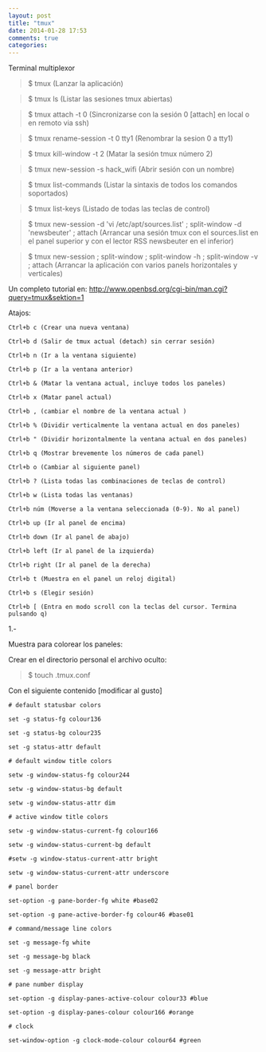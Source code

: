 ```yaml
---
layout: post
title: "tmux"
date: 2014-01-28 17:53
comments: true
categories: 
---
```

Terminal multiplexor 

>$ tmux (Lanzar la aplicación)

>$ tmux ls (Listar las sesiones tmux abiertas)

>$ tmux attach -t 0 (Sincronizarse con la sesión 0 [attach] en local o en remoto via ssh)

>$ tmux rename-session -t 0 tty1 (Renombrar la sesion 0 a tty1)

>$ tmux kill-window -t 2 (Matar la sesión tmux número 2)

>$ tmux new-session -s hack_wifi (Abrir sesión con un nombre)

>$ tmux list-commands (Listar la sintaxis de todos los comandos soportados)

>$ tmux list-keys (Listado de todas las teclas de control)

>$ tmux new-session -d 'vi /etc/apt/sources.list' \; split-window -d 'newsbeuter' \; attach (Arrancar una sesión tmux con el sources.list en el panel superior y con el lector RSS newsbeuter en el inferior)

>$ tmux new-session \; split-window \; split-window -h \; split-window -v \; attach (Arrancar la aplicación con varios panels horizontales y verticales)

Un completo tutorial en: <http://www.openbsd.org/cgi-bin/man.cgi?query=tmux&sektion=1>

Atajos: 

	Ctrl+b c (Crear una nueva ventana)

	Ctrl+b d (Salir de tmux actual (detach) sin cerrar sesión)

	Ctrl+b n (Ir a la ventana siguiente)

	Ctrl+b p (Ir a la ventana anterior)

	Ctrl+b & (Matar la ventana actual, incluye todos los paneles)

	Ctrl+b x (Matar panel actual)

	Ctrl+b , (cambiar el nombre de la ventana actual )

	Ctrl+b % (Dividir verticalmente la ventana actual en dos paneles)

	Ctrl+b " (Dividir horizontalmente la ventana actual en dos paneles)

	Ctrl+b q (Mostrar brevemente los números de cada panel)

	Ctrl+b o (Cambiar al siguiente panel)

	Ctrl+b ? (Lista todas las combinaciones de teclas de control)

	Ctrl+b w (Lista todas las ventanas)

	Ctrl+b núm (Moverse a la ventana seleccionada (0-9). No al panel)

	Ctrl+b up (Ir al panel de encima)

	Ctrl+b down (Ir al panel de abajo)

	Ctrl+b left (Ir al panel de la izquierda)

	Ctrl+b right (Ir al panel de la derecha)

	Ctrl+b t (Muestra en el panel un reloj digital)

	Ctrl+b s (Elegir sesión)

	Ctrl+b [ (Entra en modo scroll con la teclas del cursor. Termina pulsando q)

1.-

Muestra para colorear los paneles:

Crear en el directorio personal el archivo oculto:

>$ touch .tmux.conf

Con el siguiente contenido [modificar al gusto]

	# default statusbar colors

	set -g status-fg colour136

	set -g status-bg colour235

	set -g status-attr default

	# default window title colors

	setw -g window-status-fg colour244

	setw -g window-status-bg default

	setw -g window-status-attr dim

	# active window title colors

	setw -g window-status-current-fg colour166

	setw -g window-status-current-bg default

	#setw -g window-status-current-attr bright

	setw -g window-status-current-attr underscore

	# panel border

	set-option -g pane-border-fg white #base02

	set-option -g pane-active-border-fg colour46 #base01

	# command/message line colors

	set -g message-fg white

	set -g message-bg black

	set -g message-attr bright

	# pane number display

	set-option -g display-panes-active-colour colour33 #blue

	set-option -g display-panes-colour colour166 #orange

	# clock

	set-window-option -g clock-mode-colour colour64 #green

